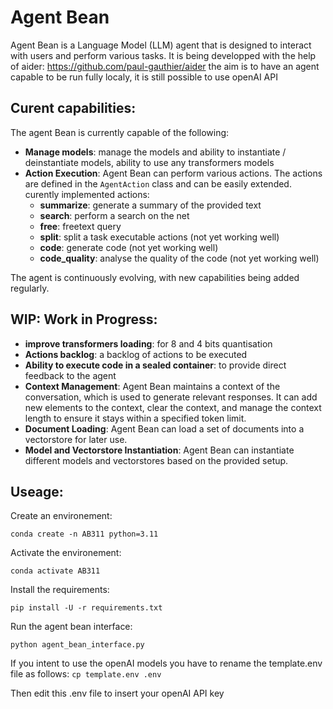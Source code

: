 # Agent Bean
Agent Bean is a Language Model (LLM) agent that is designed to interact with users and perform various tasks. 
It is being developped with the help of aider: https://github.com/paul-gauthier/aider
the aim is to have an agent capable to be run fully localy, it is still possible to use openAI API


## Curent capabilities:
The agent Bean is currently capable of the following:
- **Manage models**: manage the models and ability to instantiate / deinstantiate models, ability to use any transformers models 
- **Action Execution**: Agent Bean can perform various actions. The actions are defined in the `AgentAction` class and can be easily extended. curently implemented actions:
  -  **summarize**: generate a summary of the provided text
  -  **search**: perform a search on the net
  -  **free**: freetext query
  -  **split**: split a task executable actions (not yet working well)
  -  **code**: generate code (not yet working well)
  -  **code_quality**: analyse the quality of the code (not yet working well)

The agent is continuously evolving, with new capabilities being added regularly.

## WIP: Work in Progress:
- **improve transformers loading**: for 8 and 4 bits quantisation
- **Actions backlog**: a backlog of actions to be executed
- **Ability to execute code in a sealed container**: to provide direct feedback to the agent
- **Context Management**: Agent Bean maintains a context of the conversation, which is used to generate relevant responses. It can add new elements to the context, clear the context, and manage the context length to ensure it stays within a specified token limit.
- **Document Loading**: Agent Bean can load a set of documents into a vectorstore for later use.
- **Model and Vectorstore Instantiation**: Agent Bean can instantiate different models and vectorstores based on the provided setup.

## Useage:

Create an environement:

`conda create -n AB311 python=3.11`

Activate the environement:

`conda activate AB311`

Install the requirements:

`pip install -U -r requirements.txt`

Run the agent bean interface:

`python agent_bean_interface.py`


If you intent to use the openAI models you have to rename the template.env file as follows:
`cp template.env .env`

Then edit this .env file to insert your openAI API key
